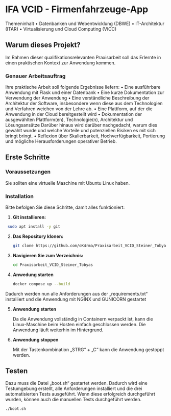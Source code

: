 # IFA VCID - Firmenfahrzeuge-App

Themeninhalt
• Datenbanken und Webentwicklung (DBWE)
• IT-Architektur (ITAR)
• Virtualisierung und Cloud Computing (VICC)

## Warum dieses Projekt?

Im Rahmen dieser qualifikationsrelevanten Praxisarbeit soll das Erlernte in einen praktischen Kontext zur Anwendung kommen.

### Genauer Arbeitsauftrag

Ihre praktische Arbeit soll folgende Ergebnisse liefern:
• Eine ausführbare Anwendung mit Flask und einer Datenbank
• Eine kurze Dokumentation zur Verwendung der Anwendung
• Eine verständliche Beschreibung der Architektur der Software, insbesondere wenn diese aus dem
   Technologien und Verfahren weichen von der Lehre ab.
• Eine Plattform, auf der die Anwendung in der Cloud bereitgestellt wird
• Dokumentation der ausgewählten Plattform(en), Technologie(n), Architektur und Lösungsansätze
   Darüber hinaus wird darüber nachgedacht, warum dies gewählt wurde und welche Vorteile und potenziellen Risiken es mit sich bringt
   bringt.
• Reflexion über Skalierbarkeit, Hochverfügbarkeit, Portierung und mögliche Herausforderungen
   operativer Betrieb.

## Erste Schritte

### Voraussetzungen

Sie sollten eine virtuelle Maschine mit Ubuntu Linux haben.

### Installation

Bitte befolgen Sie diese Schritte, damit alles funktioniert:

1. **Git installieren:**

   
  ```bash
   sudo apt install -y git
   ```

2. **Das Repository klonen:**

   ```bash
   git clone https://github.com/oK4rma/Praxisarbeit_VCID_Steiner_Tobyas.git
   ```

3. **Navigieren Sie zum Verzeichnis:**

   ```bash
   cd Praxisarbeit_VCID_Steiner_Tobyas
   ```

4. **Anwedung starten**

   ```bash
   docker compose up --build
   ```
  Dadurch werden nun alle Anforderungen aus der „requirements.txt“ installiert und die Anwendung mit NGINX und GUNICORN gestartet

5. **Anwendung starten**

   Da die Anwendung vollständig in Containern verpackt ist, kann die Linux-Maschine beim Hosten einfach geschlossen werden. Die Anwendung läuft weiterhin im Hintergrund.

6. **Anwendung stoppen**

    Mit der Tastenkombination „STRG“ + „C“ kann die Anwendung gestoppt werden.
 

## Testen

Dazu muss die Datei „boot.sh“ gestartet werden. Dadurch wird eine Testumgebung erstellt, alle Anforderungen installiert und die drei automatisierten Tests ausgeführt. Wenn diese erfolgreich durchgeführt wurden, können auch die manuellen Tests durchgeführt werden.

```bash
./boot.sh
```

